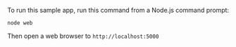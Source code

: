 To run this sample app, run this command from a Node.js command prompt:

```
node web
```

Then open a web browser to `http://localhost:5000`
